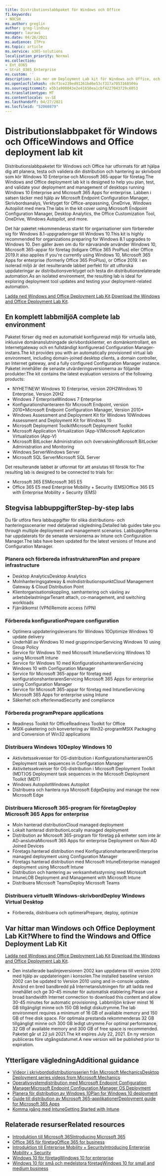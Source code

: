 ```yaml
---
title: Distributionslabbpaket för Windows och Office
f1.keywords:
- NOCSH
ms.author: greglin
author: greg-lindsay
manager: laurawi
ms.date: 04/26/2021
ms.audience: ITPro
ms.topic: article
ms.service: o365-solutions
localization_priority: Normal
ms.collection:
- Ent_O365
- Strat_O365_Enterprise
ms.custom: ''
description: Läs mer om Deployment Lab kit för Windows och Office, och var du hittar det.
ms.openlocfilehash: c0cf3ce239ed91261bd6e53cf317a7053168509a
ms.sourcegitcommit: e5b1a900043e2e41650ea1cbf4227043729c6053
ms.translationtype: MT
ms.contentlocale: sv-SE
ms.lasthandoff: 04/27/2021
ms.locfileid: "52060879"
---
```

# <a name="windows-and-office-deployment-lab-kit"></a><span data-ttu-id="87049-103">Distributionslabbpaket för Windows och Office</span><span class="sxs-lookup"><span data-stu-id="87049-103">Windows and Office deployment lab kit</span></span>

<span data-ttu-id="87049-104">Distributionslabbpaketet för Windows och Office har utformats för att hjälpa dig att planera, testa och validera din distribution och hantering av skrivbord som kör Windows 10 Enterprise och Microsoft 365-appar för företag.</span><span class="sxs-lookup"><span data-stu-id="87049-104">The Windows and Office deployment lab kit is designed to help you plan, test, and validate your deployment and management of desktops running Windows 10 Enterprise and Microsoft 365 Apps for enterprise.</span></span> <span data-ttu-id="87049-105">Labben i satsen täcker med hjälp av Microsoft Endpoint Configuration Manager, Skrivbordsanalys, Verktyget för Office-anpassning, OneDrive, Windows Autopilot med mera.</span><span class="sxs-lookup"><span data-stu-id="87049-105">The labs in the kit cover using Microsoft Endpoint Configuration Manager, Desktop Analytics, the Office Customization Tool, OneDrive, Windows Autopilot, and more.</span></span>

<span data-ttu-id="87049-106">Det här paketet rekommenderas starkt för organisationer som förbereder sig för Windows 8.1-uppgraderingar till Windows 10.</span><span class="sxs-lookup"><span data-stu-id="87049-106">This kit is highly recommended for organizations preparing for Windows 8.1 upgrades to Windows 10.</span></span> <span data-ttu-id="87049-107">Den gäller även om du för närvarande använder Windows 10, Microsoft 365-appar för företag (tidigare Office 365 ProPlus) eller Office 2019.</span><span class="sxs-lookup"><span data-stu-id="87049-107">It also applies if you're currently using Windows 10, Microsoft 365 Apps for enterprise (formerly Office 365 ProPlus), or Office 2019.</span></span> <span data-ttu-id="87049-108">I en isolerad miljö är det resulterande labbet perfekt för att utforska uppdateringar av distributionsverktyget och testa din distributionsrelaterade automation.</span><span class="sxs-lookup"><span data-stu-id="87049-108">As an isolated environment, the resulting lab is ideal for exploring deployment tool updates and testing your deployment-related automation.</span></span>

<span data-ttu-id="87049-109">[Ladda ned Windows and Office Deployment Lab Kit](https://www.microsoft.com/evalcenter/evaluate-lab-kit).</span><span class="sxs-lookup"><span data-stu-id="87049-109">[Download the Windows and Office Deployment Lab Kit](https://www.microsoft.com/evalcenter/evaluate-lab-kit).</span></span>

## <a name="a-complete-lab-environment"></a><span data-ttu-id="87049-110">En komplett labbmiljö</span><span class="sxs-lookup"><span data-stu-id="87049-110">A complete lab environment</span></span>

<span data-ttu-id="87049-111">Paketet förser dig med en automatiskt konfigurerad miljö för virtuella labb, inklusive domänanslutningade skrivbordsklienter, en domänkontrollant, en Internetgateway och en fullständigt konfigurerad Configuration Manager-instans.</span><span class="sxs-lookup"><span data-stu-id="87049-111">The kit provides you with an automatically provisioned virtual lab environment, including domain-joined desktop clients, a domain controller, an Internet gateway, and a fully configured Configuration Manager instance.</span></span> <span data-ttu-id="87049-112">Paketet innehåller de senaste utvärderingsversionerna av följande produkter:</span><span class="sxs-lookup"><span data-stu-id="87049-112">The kit contains the latest evaluation versions of the following products:</span></span>

  - <span data-ttu-id="87049-113">NYHET!</span><span class="sxs-lookup"><span data-stu-id="87049-113">NEW!</span></span> <span data-ttu-id="87049-114">Windows 10 Enterprise, version 20H2</span><span class="sxs-lookup"><span data-stu-id="87049-114">Windows 10 Enterprise, Version 20H2</span></span>
  - <span data-ttu-id="87049-115">Windows 7 Enterprise</span><span class="sxs-lookup"><span data-stu-id="87049-115">Windows 7 Enterprise</span></span>
  - <span data-ttu-id="87049-116">Konfigurationshanteraren för Microsoft Endpoint, version 2010\*</span><span class="sxs-lookup"><span data-stu-id="87049-116">Microsoft Endpoint Configuration Manager, Version 2010\*</span></span>
  - <span data-ttu-id="87049-117">Windows Assessment and Deployment Kit för Windows 10</span><span class="sxs-lookup"><span data-stu-id="87049-117">Windows Assessment and Deployment Kit for Windows 10</span></span>
  - <span data-ttu-id="87049-118">Microsoft Deployment Toolkit</span><span class="sxs-lookup"><span data-stu-id="87049-118">Microsoft Deployment Toolkit</span></span>
  - <span data-ttu-id="87049-119">Microsoft Application Virtualization (App-V)</span><span class="sxs-lookup"><span data-stu-id="87049-119">Microsoft Application Virtualization (App-V)</span></span>
  - <span data-ttu-id="87049-120">Microsoft BitLocker Administration och övervakning</span><span class="sxs-lookup"><span data-stu-id="87049-120">Microsoft BitLocker Administration and Monitoring</span></span> 
  - <span data-ttu-id="87049-121">Windows Server</span><span class="sxs-lookup"><span data-stu-id="87049-121">Windows Server</span></span> 
  - <span data-ttu-id="87049-122">Microsoft SQL Server</span><span class="sxs-lookup"><span data-stu-id="87049-122">Microsoft SQL Server</span></span> 

<span data-ttu-id="87049-123">Det resulterande labbet är utformat för att anslutas till försök för:</span><span class="sxs-lookup"><span data-stu-id="87049-123">The resulting lab is designed to be connected to trials for:</span></span> 

  - <span data-ttu-id="87049-124">Microsoft 365 E5</span><span class="sxs-lookup"><span data-stu-id="87049-124">Microsoft 365 E5</span></span>
  - <span data-ttu-id="87049-125">Office 365 E5 med Enterprise Mobility + Security (EMS)</span><span class="sxs-lookup"><span data-stu-id="87049-125">Office 365 E5 with Enterprise Mobility + Security (EMS)</span></span>

## <a name="step-by-step-labs"></a><span data-ttu-id="87049-126">Stegvisa labbuppgifter</span><span class="sxs-lookup"><span data-stu-id="87049-126">Step-by-step labs</span></span>

<span data-ttu-id="87049-127">Du får utföra flera labbuppgifter för olika distributions- och hanteringsscenarier med detaljerad vägledning.</span><span class="sxs-lookup"><span data-stu-id="87049-127">Detailed lab guides take you through multiple deployment and management scenarios.</span></span> <span data-ttu-id="87049-128">Labbuppgifterna har uppdaterats för de senaste versionerna av Intune och Configuration Manager.</span><span class="sxs-lookup"><span data-stu-id="87049-128">The labs have been updated for the latest versions of Intune and Configuration Manager.</span></span> 

### <a name="plan-and-prepare-infrastructure"></a><span data-ttu-id="87049-129">Planera och förbereda infrastrukturen</span><span class="sxs-lookup"><span data-stu-id="87049-129">Plan and prepare infrastructure</span></span> 
- <span data-ttu-id="87049-130">Desktop Analytics</span><span class="sxs-lookup"><span data-stu-id="87049-130">Desktop Analytics</span></span> 
- <span data-ttu-id="87049-131">Molnhanteringsgateway & molndistributionspunkt</span><span class="sxs-lookup"><span data-stu-id="87049-131">Cloud Management Gateway & Cloud Distribution Point</span></span> 
- <span data-ttu-id="87049-132">Klientorganisationskoppling, samhantering och växling av arbetsbelastningar</span><span class="sxs-lookup"><span data-stu-id="87049-132">Tenant attach, co-management, and switching workloads</span></span> 
- <span data-ttu-id="87049-133">Fjärråtkomst (VPN)</span><span class="sxs-lookup"><span data-stu-id="87049-133">Remote access (VPN)</span></span> 

### <a name="prepare-configuration"></a><span data-ttu-id="87049-134">Förbereda konfiguration</span><span class="sxs-lookup"><span data-stu-id="87049-134">Prepare configuration</span></span>   

- <span data-ttu-id="87049-135">Optimera uppdateringsleverans för Windows 10</span><span class="sxs-lookup"><span data-stu-id="87049-135">Optimize Windows 10 update delivery</span></span>   
- <span data-ttu-id="87049-136">Underhåll av Windows 10 med grupprinciper</span><span class="sxs-lookup"><span data-stu-id="87049-136">Servicing Windows 10 using Group Policy</span></span>
- <span data-ttu-id="87049-137">Service för Windows 10 med Microsoft Intune</span><span class="sxs-lookup"><span data-stu-id="87049-137">Servicing Windows 10 using Microsoft Intune</span></span>   
- <span data-ttu-id="87049-138">Service för Windows 10 med Konfigurationshanteraren</span><span class="sxs-lookup"><span data-stu-id="87049-138">Servicing Windows 10 with Configuration Manager</span></span>   
- <span data-ttu-id="87049-139">Service för Microsoft 365-appar för företag med konfigurationshanteraren</span><span class="sxs-lookup"><span data-stu-id="87049-139">Servicing Microsoft 365 Apps for enterprise using Configuration Manager</span></span>   
- <span data-ttu-id="87049-140">Service för Microsoft 365-appar för företag med Intune</span><span class="sxs-lookup"><span data-stu-id="87049-140">Servicing Microsoft 365 Apps for enterprise using Intune</span></span>  
- <span data-ttu-id="87049-141">Säkerhet och efterlevnad</span><span class="sxs-lookup"><span data-stu-id="87049-141">Security and compliance</span></span>   

### <a name="prepare-applications"></a><span data-ttu-id="87049-142">Förbereda program</span><span class="sxs-lookup"><span data-stu-id="87049-142">Prepare applications</span></span>    

- <span data-ttu-id="87049-143">Readiness Toolkit för Office</span><span class="sxs-lookup"><span data-stu-id="87049-143">Readiness Toolkit for Office</span></span>  
- <span data-ttu-id="87049-144">MSIX-paketering och konvertering av Win32-program</span><span class="sxs-lookup"><span data-stu-id="87049-144">MSIX Packaging and Conversion of Win32 applications</span></span>   

### <a name="deploy-windows-10"></a><span data-ttu-id="87049-145">Distribuera Windows 10</span><span class="sxs-lookup"><span data-stu-id="87049-145">Deploy Windows 10</span></span>   

- <span data-ttu-id="87049-146">Aktivitetssekvenser för OS-distribution i Konfigurationshanteraren</span><span class="sxs-lookup"><span data-stu-id="87049-146">OS Deployment task sequences in Configuration Manager</span></span>
- <span data-ttu-id="87049-147">Aktivitetssekvenser för OS-distribution i Microsoft Deployment Toolkit (MDT)</span><span class="sxs-lookup"><span data-stu-id="87049-147">OS Deployment task sequences in the Microsoft Deployment Toolkit (MDT)</span></span>
- <span data-ttu-id="87049-148">Windows Autopilot</span><span class="sxs-lookup"><span data-stu-id="87049-148">Windows Autopilot</span></span>
- <span data-ttu-id="87049-149">Distribuera och hantera nya Microsoft Edge</span><span class="sxs-lookup"><span data-stu-id="87049-149">Deploy and manage the new Microsoft Edge</span></span>  

### <a name="deploy-microsoft-365-apps-for-enterprise"></a><span data-ttu-id="87049-150">Distribuera Microsoft 365-program för företag</span><span class="sxs-lookup"><span data-stu-id="87049-150">Deploy Microsoft 365 Apps for enterprise</span></span>    

- <span data-ttu-id="87049-151">Moln hanterad distribution</span><span class="sxs-lookup"><span data-stu-id="87049-151">Cloud managed deployment</span></span>  
- <span data-ttu-id="87049-152">Lokalt hanterad distribution</span><span class="sxs-lookup"><span data-stu-id="87049-152">Locally managed deployment</span></span>    
- <span data-ttu-id="87049-153">Distribution av Microsoft 365-program för företag på enheter som inte är AD-anslutna</span><span class="sxs-lookup"><span data-stu-id="87049-153">Microsoft 365 Apps for enterprise Deployment on Non-AD Joined Devices</span></span> 
- <span data-ttu-id="87049-154">Företags hanterad distribution med Konfigurationshanteraren</span><span class="sxs-lookup"><span data-stu-id="87049-154">Enterprise managed deployment using Configuration Manager</span></span>
- <span data-ttu-id="87049-155">Företags hanterad distribution med Microsoft Intune</span><span class="sxs-lookup"><span data-stu-id="87049-155">Enterprise managed deployment using Microsoft Intune</span></span>  
- <span data-ttu-id="87049-156">Distribution och hantering av verksamhetsstyrning med Microsoft Intune</span><span class="sxs-lookup"><span data-stu-id="87049-156">LOB Deployment and Management with Microsoft Intune</span></span>
- <span data-ttu-id="87049-157">Distribuera Microsoft Teams</span><span class="sxs-lookup"><span data-stu-id="87049-157">Deploy Microsoft Teams</span></span>

### <a name="deploy-windows-virtual-desktop"></a><span data-ttu-id="87049-158">Distribuera virtuellt Windows-skrivbord</span><span class="sxs-lookup"><span data-stu-id="87049-158">Deploy Windows Virtual Desktop</span></span>  

- <span data-ttu-id="87049-159">Förbereda, distribuera och optimera</span><span class="sxs-lookup"><span data-stu-id="87049-159">Prepare, deploy, optimize</span></span>
 
## <a name="where-to-find-the-windows-and-office-deployment-lab-kit"></a><span data-ttu-id="87049-160">Var hittar man Windows och Office Deployment Lab Kit?</span><span class="sxs-lookup"><span data-stu-id="87049-160">Where to find the Windows and Office Deployment Lab Kit</span></span>

<span data-ttu-id="87049-161">[Ladda ned Windows and Office Deployment Lab Kit](https://www.microsoft.com/evalcenter/evaluate-lab-kit).</span><span class="sxs-lookup"><span data-stu-id="87049-161">[Download the Windows and Office Deployment Lab Kit](https://www.microsoft.com/evalcenter/evaluate-lab-kit).</span></span>

* <span data-ttu-id="87049-162">Den installerade baslinjeversionen 2002 kan uppdateras till version 2010 med hjälp av uppdateringen i konsolen.</span><span class="sxs-lookup"><span data-stu-id="87049-162">The installed baseline version 2002 can be updated to Version 2010 using and in-console update.</span></span> <span data-ttu-id="87049-163">Använd en bred bandbredd på Internetanslutningen för att ladda ned innehållet och ge 30–45 minuter för automatisk etablering.</span><span class="sxs-lookup"><span data-stu-id="87049-163">Please use a broad bandwidth Internet connection to download this content and allow 30-45 minutes for automatic provisioning.</span></span> <span data-ttu-id="87049-164">Labbmiljön kräver minst 16 GB tillgängligt minne och 150 GB ledigt diskutrymme.</span><span class="sxs-lookup"><span data-stu-id="87049-164">The lab environment requires a minimum of 16 GB of available memory and 150 GB of free disk space.</span></span> <span data-ttu-id="87049-165">För optimala prestanda rekommenderas 32 GB tillgängligt minne och 300 GB ledigt utrymme.</span><span class="sxs-lookup"><span data-stu-id="87049-165">For optimal performance, 32 GB of available memory and 300 GB of free space is recommended.</span></span> <span data-ttu-id="87049-166">Paketet går ut 22 juli 2021.</span><span class="sxs-lookup"><span data-stu-id="87049-166">The kit expires July 22, 2021.</span></span> <span data-ttu-id="87049-167">En ny version publiceras före utgångsdatumet.</span><span class="sxs-lookup"><span data-stu-id="87049-167">A new version will be published prior to expiration.</span></span>

## <a name="additional-guidance"></a><span data-ttu-id="87049-168">Ytterligare vägledning</span><span class="sxs-lookup"><span data-stu-id="87049-168">Additional guidance</span></span>

  - [<span data-ttu-id="87049-169">Videor i skrivbordsdistributionsserien från Microsoft Mechanics</span><span class="sxs-lookup"><span data-stu-id="87049-169">Desktop Deployment series videos from Microsoft Mechanics</span></span>](https://www.aka.ms/watchhowtoshift)
  - [<span data-ttu-id="87049-170">Operativsystemdistribution med Microsoft Endpoint Configuration Manager</span><span class="sxs-lookup"><span data-stu-id="87049-170">Microsoft Endpoint Configuration Manager OS Deployment</span></span>](/mem/configmgr/osd/understand/introduction-to-operating-system-deployment)
  - [<span data-ttu-id="87049-171">Planera för distribution av Windows 10</span><span class="sxs-lookup"><span data-stu-id="87049-171">Plan for Windows 10 deployment</span></span>](/windows/deployment/planning/index)
  - [<span data-ttu-id="87049-172">Guide till distribution av Microsoft 365-applikationer</span><span class="sxs-lookup"><span data-stu-id="87049-172">Deployment guide for Microsoft 365 Apps</span></span>](/deployoffice/deployment-guide-microsoft-365-apps)
  - [<span data-ttu-id="87049-173">Komma igång med Intune</span><span class="sxs-lookup"><span data-stu-id="87049-173">Getting Started with Intune</span></span>](/intune/get-started-evaluation)

## <a name="related-resources"></a><span data-ttu-id="87049-174">Relaterade resurser</span><span class="sxs-lookup"><span data-stu-id="87049-174">Related resources</span></span>

  - [<span data-ttu-id="87049-175">Introduktion till Microsoft 365</span><span class="sxs-lookup"><span data-stu-id="87049-175">Introducing Microsoft 365</span></span>](https://www.microsoft.com/microsoft-365/default.aspx)
  - [<span data-ttu-id="87049-176">Office 365 för företag</span><span class="sxs-lookup"><span data-stu-id="87049-176">Office 365 for business</span></span>](https://products.office.com/business/office)
  - [<span data-ttu-id="87049-177">Introduktion till Enterprise Mobility + Security</span><span class="sxs-lookup"><span data-stu-id="87049-177">Introducing Enterprise Mobility + Security</span></span>](https://www.microsoft.com/cloud-platform/enterprise-mobility-security)
  - [<span data-ttu-id="87049-178">Windows 10 för företag</span><span class="sxs-lookup"><span data-stu-id="87049-178">Windows 10 for enterprise</span></span>](https://www.microsoft.com/WindowsForBusiness/windows-for-enterprise)
  - [<span data-ttu-id="87049-179">Windows 10 för små och medelstora företag</span><span class="sxs-lookup"><span data-stu-id="87049-179">Windows 10 for small and medium business</span></span>](https://www.microsoft.com/WindowsForBusiness/windows-for-small-business)

